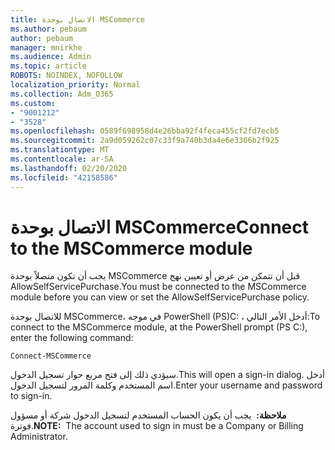 ```yaml
---
title: الاتصال بوحدة MSCommerce
ms.author: pebaum
author: pebaum
manager: mnirkhe
ms.audience: Admin
ms.topic: article
ROBOTS: NOINDEX, NOFOLLOW
localization_priority: Normal
ms.collection: Adm_O365
ms.custom:
- "9001212"
- "3528"
ms.openlocfilehash: 0589f698958d4e26bba92f4feca455cf2fd7ecb5
ms.sourcegitcommit: 2a9d059262c07c33f9a740b3da4e6e3366b2f925
ms.translationtype: MT
ms.contentlocale: ar-SA
ms.lasthandoff: 02/20/2020
ms.locfileid: "42158586"
---
```

# <a name="connect-to-the-mscommerce-module"></a><span data-ttu-id="ede5a-102">الاتصال بوحدة MSCommerce</span><span class="sxs-lookup"><span data-stu-id="ede5a-102">Connect to the MSCommerce module</span></span>

<span data-ttu-id="ede5a-103">يجب أن تكون متصلاً بوحدة MSCommerce قبل أن تتمكن من عرض أو تعيين نهج AllowSelfServicePurchase.</span><span class="sxs-lookup"><span data-stu-id="ede5a-103">You must be connected to the MSCommerce module before you can view or set the AllowSelfServicePurchase policy.</span></span>  

<span data-ttu-id="ede5a-104">للاتصال بوحدة MSCommerce، في موجه PowerShell (PS\)C: ، أدخل الأمر التالي:</span><span class="sxs-lookup"><span data-stu-id="ede5a-104">To connect to the MSCommerce module, at the PowerShell prompt (PS C:\), enter the following command:</span></span>

`Connect-MSCommerce`

<span data-ttu-id="ede5a-105">سيؤدي ذلك إلى فتح مربع حوار تسجيل الدخول.</span><span class="sxs-lookup"><span data-stu-id="ede5a-105">This will open a sign-in dialog.</span></span> <span data-ttu-id="ede5a-106">أدخل اسم المستخدم وكلمة المرور لتسجيل الدخول.</span><span class="sxs-lookup"><span data-stu-id="ede5a-106">Enter your username and password to sign-in.</span></span>

<span data-ttu-id="ede5a-107">**ملاحظة:**&nbsp;&nbsp;يجب أن يكون الحساب المستخدم لتسجيل الدخول شركة أو مسؤول فوترة.</span><span class="sxs-lookup"><span data-stu-id="ede5a-107">**NOTE:**&nbsp;&nbsp;The account used to sign in must be a Company or Billing Administrator.</span></span>
